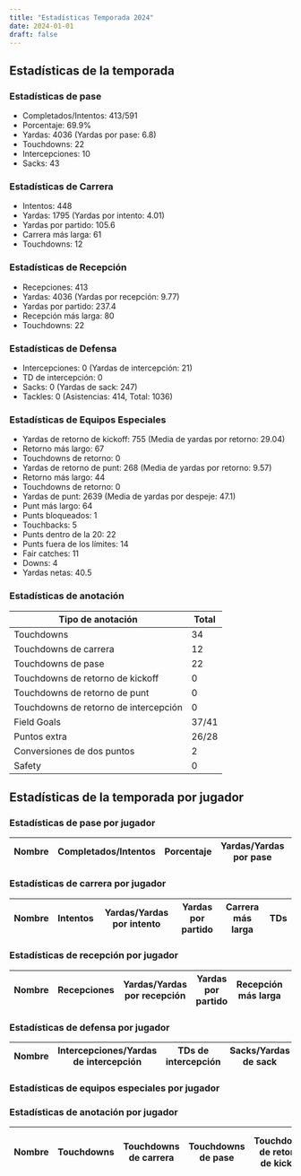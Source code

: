 ```yaml
---
title: "Estadísticas Temporada 2024"
date: 2024-01-01
draft: false
---
```


## Estadísticas de la temporada
### Estadísticas de pase
* Completados/Intentos: 413/591
* Porcentaje: 69.9%
* Yardas: 4036 (Yardas por pase: 6.8)
* Touchdowns: 22
* Intercepciones: 10
* Sacks: 43

### Estadísticas de Carrera
* Intentos: 448
* Yardas: 1795 (Yardas por intento: 4.01)
* Yardas por partido: 105.6
* Carrera más larga: 61
* Touchdowns: 12

### Estadísticas de Recepción
* Recepciones: 413
* Yardas: 4036 (Yardas por recepción: 9.77)
* Yardas por partido: 237.4
* Recepción más larga: 80
* Touchdowns: 22

### Estadísticas de Defensa
* Intercepciones: 0 (Yardas de intercepción: 21)
* TD de intercepción: 0
* Sacks: 0 (Yardas de sack: 247)
* Tackles: 0 (Asistencias: 414, Total: 1036)

### Estadísticas de Equipos Especiales
* Yardas de retorno de kickoff: 755 (Media de yardas por retorno: 29.04)
* Retorno más largo: 67
* Touchdowns de retorno: 0
* Yardas de retorno de punt: 268 (Media de yardas por retorno: 9.57)
* Retorno más largo: 44
* Touchdowns de retorno: 0
* Yardas de punt: 2639 (Media de yardas por despeje: 47.1)
* Punt más largo: 64
* Punts bloqueados: 1
* Touchbacks: 5
* Punts dentro de la 20: 22
* Punts fuera de los límites: 14
* Fair catches: 11
* Downs: 4
* Yardas netas: 40.5

### Estadísticas de anotación
| Tipo de anotación | Total |
|-------------------|-------|
| Touchdowns | 34 |
| Touchdowns de carrera | 12 |
| Touchdowns de pase | 22 |
| Touchdowns de retorno de kickoff | 0 |
| Touchdowns de retorno de punt | 0 |
| Touchdowns de retorno de intercepción | 0 |
| Field Goals | 37/41 |
| Puntos extra | 26/28 |
| Conversiones de dos puntos | 2 |
| Safety | 0 |

## Estadísticas de la temporada por jugador
### Estadísticas de pase por jugador
| Nombre | Completados/Intentos | Porcentaje | Yardas/Yardas por pase | TDs | Intercepciones | Sacks |
|--------|----------------------|------------|------------------------|-----|----------------|-------|


### Estadísticas de carrera por jugador
| Nombre | Intentos | Yardas/Yardas por intento | Yardas por partido | Carrera más larga | TDs |
|--------|----------|--------------------------|--------------------|-------------------|-----|


### Estadísticas de recepción por jugador
| Nombre | Recepciones | Yardas/Yardas por recepción | Yardas por partido | Recepción más larga | TDs |
|--------|-------------|----------------------------|--------------------|---------------------|-----|


### Estadísticas de defensa por jugador
| Nombre | Intercepciones/Yardas de intercepción | TDs de intercepción | Sacks/Yardas de sack | Tackles/Asistencias/Total |
|--------|--------------------------------------|---------------------|-----------------------|--------------------------|


### Estadísticas de equipos especiales por jugador
<!-- Puedes agregar aquí tablas para KickoffReturn, PuntReturn, Punting, Kicking si lo necesitas -->

### Estadísticas de anotación por jugador
| Nombre | Touchdowns | Touchdowns de carrera | Touchdowns de pase | Touchdowns de retorno de kickoff | Touchdowns de retorno de punt | Touchdowns de retorno de intercepción | Field Goals | Puntos extra | Conversiones de dos puntos | Safety |
|--------|------------|----------------|---------------------|----------------------------------|-------------------------------|----------------------------------|------------|--------------|--------------------------|--------|
